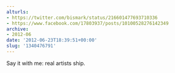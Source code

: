```yaml
---
alturls:
- https://twitter.com/bismark/status/216601477693710336
- https://www.facebook.com/17803937/posts/10100528276142349
archive:
- 2012-06
date: '2012-06-23T18:39:51+00:00'
slug: '1340476791'
---
```


Say it with me: real artists ship.

